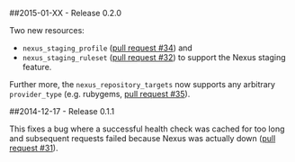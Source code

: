 ##2015-01-XX - Release 0.2.0

Two new resources:

* `nexus_staging_profile` ([pull request #34](https://bitbucket.org/atlassian/puppet-module-nexus_rest/pull-request/34)) and
* `nexus_staging_ruleset` ([pull request #32](https://bitbucket.org/atlassian/puppet-module-nexus_rest/pull-request/32))
to support the Nexus staging feature.

Further more, the `nexus_repository_targets` now supports any arbitrary `provider_type` (e.g. rubygems,
[pull request #35](https://bitbucket.org/atlassian/puppet-module-nexus_rest/pull-request/35)).

##2014-12-17 - Release 0.1.1

This fixes a bug where a successful health check was cached for too long and subsequent requests failed because Nexus 
was actually down ([pull request #31](https://bitbucket.org/atlassian/puppet-module-nexus_rest/pull-request/31)).
